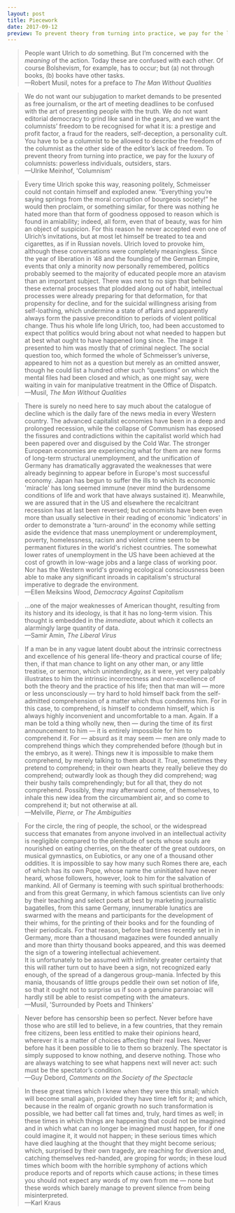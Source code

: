 ```yaml
---
layout: post
title: Piecework
date: 2017-09-12
preview: To prevent theory from turning into practice, we pay for the luxury of columnists.
---
```


>People want Ulrich to *do* something. But I’m concerned with the *meaning* of the action. Today these are confused with each other. Of course Bolshevism, for example, has to occur; but (a) not through books, (b) books have other tasks.  
—Robert Musil, notes for a preface to *The Man Without Qualities*

>We do not want our subjugation to market demands to be presented as free journalism, or the art of meeting deadlines to be confused with the art of presenting people with the truth. We do not want editorial democracy to grind like sand in the gears, and we want the columnists’ freedom to be recognised for what it is: a prestige and profit factor, a fraud for the readers, self-deception, a personality cult. You have to be a columnist to be allowed to describe the freedom of the columnist as the other side of the editor’s lack of freedom. To prevent theory from turning into practice, we pay for the luxury of columnists: powerless individuals, outsiders, stars.  
—Ulrike Meinhof, 'Columnism'

>Every time Ulrich spoke this way, reasoning politely, Schmeisser could not contain himself and exploded anew. “Everything you’re saying springs from the moral corruption of bourgeois society!” he would then proclaim, or something similar, for there was nothing he hated more than that form of goodness opposed to reason which is found in amiability; indeed, all form, even that of beauty, was for him an object of suspicion. For this reason he never accepted even one of Ulrich’s invitations, but at most let himself be treated to tea and cigarettes, as if in Russian novels. Ulrich loved to provoke him, although these conversations were completely meaningless. Since the year of liberation in ‘48 and the founding of the German Empire, events that only a minority now personally remembered, politics probably seemed to the majority of educated people more an atavism than an important subject. There was next to no sign that behind these external processes that plodded along out of habit, intellectual processes were already preparing for that deformation, for that propensity for decline, and for the suicidal willingness arising from self-loathing, which undermine a state of affairs and apparently always form the passive precondition to periods of violent political change. Thus his whole life long Ulrich, too, had been accustomed to expect that politics would bring about not what needed to happen but at best what ought to have happened long since. The image it presented to him was mostly that of criminal neglect. The social question too, which formed the whole of Schmeisser’s universe, appeared to him not as a question but merely as an omitted answer, though he could list a hundred other such “questions” on which the mental files had been closed and which, as one might say, were waiting in vain for manipulative treatment in the Office of Dispatch.  
—Musil, *The Man Without Qualities*

>There is surely no need here to say much about the catalogue of decline which is the daily fare of the news media in every Western country. The advanced capitalist economies have been in a deep and prolonged recession, while the collapse of Communism has exposed the fissures and contradictions within the capitalist world which had been papered over and disguised by the Cold War. The stronger European economies are experiencing what for them are new forms of long-term structural unemployment, and the unification of Germany has dramatically aggravated the weaknesses that were already beginning to appear before in Europe's most successful economy. Japan has begun to suffer the ills to which its economic 'miracle' has long seemed immune (never mind the burdensome conditions of life and work that have always sustained it). Meanwhile, we are assured that in the US and elsewhere the recalcitrant recession has at last been reversed; but economists have been even more than usually selective in their reading of economic 'indicators' in order to demonstrate a 'turn-around' in the economy while setting aside the evidence that mass unemployment or underemployment, poverty, homelessness, racism and violent crime seem to be permanent fixtures in the world's richest countries. The somewhat lower rates of unemployment in the US have been achieved at the cost of growth in low-wage jobs and a large class of working poor. Nor has the Western world's growing ecological consciousness been able to make any significant inroads in capitalism's structural imperative to degrade the environment.  
—Ellen Meiksins Wood, *Democracy Against Capitalism*

>...one of the major weaknesses of American thought, resulting from its history and its ideology, is that it has no long-term vision. This thought is embedded in the *immediate*, about which it collects an alarmingly large quantity of data.  
—Samir Amin, *The Liberal Virus*

>If a man be in any vague latent doubt about the intrinsic correctness and excellence of his general life-theory and practical course of life; then, if that man chance to light on any other man, or any little treatise, or sermon, which unintendingly, as it were, yet very palpably illustrates to him the intrinsic incorrectness and non-excellence of both the theory and the practice of his life; then that man will — more or less unconsciously — try hard to hold himself back from the self-admitted comprehension of a matter which thus condemns him. For in this case, to comprehend, is himself to condemn himself, which is always highly inconvenient and uncomfortable to a man. Again. If a man be told a thing wholly new, then — during the time of its first announcement to him — it is entirely impossible for him to comprehend it. For — absurd as it may seem — men are only made to comprehend things which they comprehended before (though but in the embryo, as it were). Things new it is impossible to make them comprehend, by merely talking to them about it. True, sometimes they pretend to comprehend; in their own hearts they really believe they do comprehend; outwardly look as though they did comprehend; wag their bushy tails comprehendingly; but for all that, they do not comprehend. Possibly, they may afterward come, of themselves, to inhale this new idea from the circumambient air, and so come to comprehend it; but not otherwise at all.  
—Melville, *Pierre,  or The Ambiguities*

>For the circle, the ring of people, the school, or the widespread success that emanates from anyone involved in an intellectual activity is negligible compared to the plenitude of sects whose souls are nourished on eating cherries, on the theater of the great outdoors, on musical gymnastics, on Eubiotics, or any one of a thousand other oddities. It is impossible to say how many such Romes there are, each of which has its own Pope, whose name the uninitiated have never heard, whose followers, however, look to him for the salvation of mankind. All of Germany is teeming with such spiritual brotherhoods: and from this great Germany, in which famous scientists can live only by their teaching and select poets at best by marketing journalistic bagatelles, from this same Germany, innumerable lunatics are swarmed with the means and participants for the development of their whims, for the printing of their books and for the founding of their periodicals. For that reason, before bad times recently set in in Germany, more than a thousand magazines were founded annually and more than thirty thousand books appeared, and this was deemed the sign of a towering intellectual achievement.  
>It is unfortunately to be assumed with infinitely greater certainty that this will rather turn out to have been a sign, not recognized early enough, of the spread of a dangerous group-mania. Infected by this mania, thousands of little groups peddle their own set notion of life, so that it ought not to surprise us if soon a genuine paranoiac will hardly still be able to resist competing with the amateurs.  
—Musil, 'Surrounded by Poets and Thinkers'

>Never before has censorship been so perfect. Never before have those who are still led to believe, in a few countries, that they remain free citizens, been less entitled to make their opinions heard, wherever it is a matter of choices affecting their real lives. Never before has it been possible to lie to them so brazenly. The spectator is simply supposed to know nothing, and deserve nothing. Those who are always watching to see what happens next will never act: such must be the spectator’s condition.  
—Guy Debord, *Comments on the Society of the Spectacle*

>In these great times which I knew when they were this small; which will become small again, provided they have time left for it; and which, because in the realm of organic growth no such transformation is possible, we had better call fat times and, truly, hard times as well; in these times in which things are happening that could not be imagined and in which what can no longer be imagined must happen, for if one could imagine it, it would not happen; in these serious times which have died laughing at the thought that they might become serious; which, surprised by their own tragedy, are reaching for diversion and, catching themselves red-handed, are groping for words; in these loud times which boom with the horrible symphony of actions which produce reports and of reports which cause actions; in these times you should not expect any words of my own from me — none but these words which barely manage to prevent silence from being misinterpreted.  
—Karl Kraus
